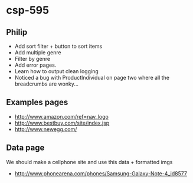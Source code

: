 csp-595
=======

## Philip
* Add sort filter + button to sort items
* Add multiple genre
* Filter by genre
* Add error pages.
* Learn how to output clean logging
* Noticed a bug with ProductIndividual on page two where all the breadcrumbs are wonky...

## Examples pages
* http://www.amazon.com/ref=nav_logo
* http://www.bestbuy.com/site/index.jsp
* http://www.newegg.com/

## Data page
We should make a cellphone site and use this data + formatted imgs
* http://www.phonearena.com/phones/Samsung-Galaxy-Note-4_id8577